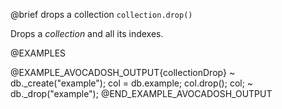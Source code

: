 

@brief drops a collection
`collection.drop()`

Drops a *collection* and all its indexes.

@EXAMPLES

@EXAMPLE_AVOCADOSH_OUTPUT{collectionDrop}
~ db._create("example");
  col = db.example;
  col.drop();
  col;
~ db._drop("example");
@END_EXAMPLE_AVOCADOSH_OUTPUT


